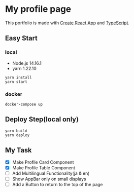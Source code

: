 # My profile page

This portfolio is made with [Create React App](https://github.com/facebook/create-react-app) and [TypeScript](https://github.com/Microsoft/TypeScript).

## Easy Start

### local

- Node.js 14.16.1
- yarn 1.22.10

```
yarn install
yarn start
```

### docker

```
docker-compose up
```

## Deploy Step(local only)

```
yarn build
yarn deploy
```

## My Task

- [x] Make Profile Card Component
- [x] Make Profile Table Component
- [ ] Add Multilingual Functionality(ja & en)
- [ ] Show AppBar only on small displays
- [ ] Add a Button to return to the top of the page